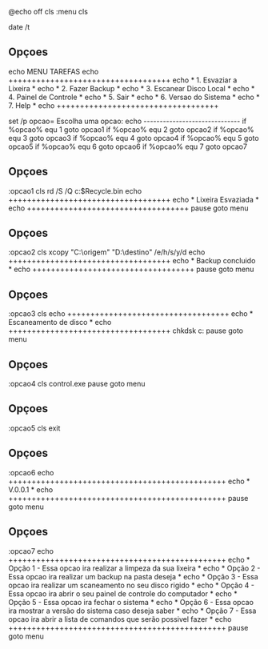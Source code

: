 @echo off
cls
:menu
cls

date /t
  
## Opçoes  
echo            MENU TAREFAS
echo  +++++++++++++++++++++++++++++++++++
echo * 1. Esvaziar a Lixeira            * 
echo * 2. Fazer Backup                  *
echo * 3. Escanear Disco Local          *
echo * 4. Painel de Controle            *
echo * 5. Sair                          * 
echo * 6. Versao do Sistema             * 
echo * 7. Help                          * 
echo  +++++++++++++++++++++++++++++++++++


set /p opcao= Escolha uma opcao: 
echo ------------------------------
if %opcao% equ 1 goto opcao1
if %opcao% equ 2 goto opcao2
if %opcao% equ 3 goto opcao3
if %opcao% equ 4 goto opcao4
if %opcao% equ 5 goto opcao5
if %opcao% equ 6 goto opcao6
if %opcao% equ 7 goto opcao7

## Opçoes
:opcao1
cls
rd /S /Q c:\$Recycle.bin
echo +++++++++++++++++++++++++++++++++++
echo *      Lixeira Esvaziada          *
echo +++++++++++++++++++++++++++++++++++
pause
goto menu

## Opçoes
:opcao2
cls
xcopy "C:\origem" "D:\destino" /e/h/s/y/d
echo +++++++++++++++++++++++++++++++++++
echo *      Backup concluido           *
echo +++++++++++++++++++++++++++++++++++
pause
goto menu

## Opçoes
:opcao3
cls
echo +++++++++++++++++++++++++++++++++++
echo *     Escaneamento de disco       *
echo +++++++++++++++++++++++++++++++++++
chkdsk c:
pause
goto menu

## Opçoes
:opcao4
cls
control.exe
pause
goto menu

## Opçoes
:opcao5
cls
exit

## Opçoes
:opcao6
echo +++++++++++++++++++++++++++++++++++++++++++++++
echo * V.0.0.1 *
echo +++++++++++++++++++++++++++++++++++++++++++++++
pause
goto menu

## Opçoes
:opcao7
echo +++++++++++++++++++++++++++++++++++++++++++++++
echo * Opção 1 - Essa opcao ira realizar a limpeza da sua lixeira                  *
echo * Opção 2 - Essa opcao ira realizar um backup na pasta deseja                 *
echo * Opção 3 - Essa opcao ira realizar um scaneamento no seu disco rigido        *
echo * Opção 4 - Essa opcao ira abrir o seu painel de controle do computador       *
echo * Opção 5 - Essa opcao ira fechar o sistema                                   *
echo * Opção 6 - Essa opcao ira mostrar a versão do sistema caso deseja saber      *
echo * Opção 7 - Essa opcao ira abrir a lista de comandos que serão possivel fazer *
echo +++++++++++++++++++++++++++++++++++++++++++++++
pause
goto menu
